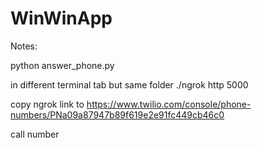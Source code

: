 # WinWinApp

Notes:

python answer_phone.py

in different terminal tab but same folder
./ngrok http 5000

copy ngrok link to https://www.twilio.com/console/phone-numbers/PNa09a87947b89f619e2e91fc449cb46c0

call number
